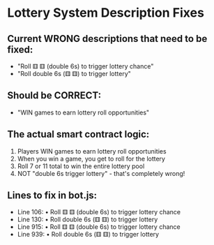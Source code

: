 # Lottery System Description Fixes

## Current WRONG descriptions that need to be fixed:
- "Roll ⚅ ⚅ (double 6s) to trigger lottery chance"  
- "Roll double 6s (⚅ ⚅) to trigger lottery"

## Should be CORRECT:
- "WIN games to earn lottery roll opportunities"

## The actual smart contract logic:
1. Players WIN games to earn lottery roll opportunities
2. When you win a game, you get to roll for the lottery  
3. Roll 7 or 11 total to win the entire lottery pool
4. NOT "double 6s trigger lottery" - that's completely wrong!

## Lines to fix in bot.js:
- Line 106: • Roll ⚅ ⚅ (double 6s) to trigger lottery chance
- Line 130: • Roll double 6s (⚅ ⚅) to trigger lottery
- Line 915: • Roll ⚅ ⚅ (double 6s) to trigger lottery chance  
- Line 939: • Roll double 6s (⚅ ⚅) to trigger lottery